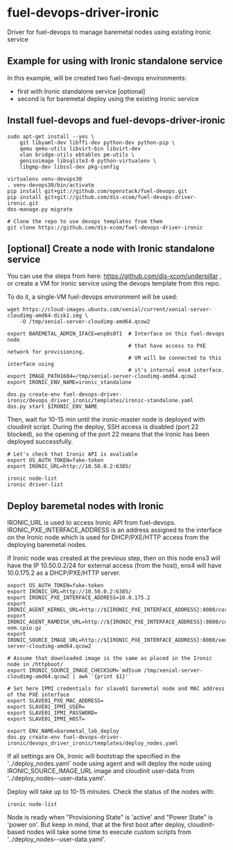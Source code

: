 # fuel-devops-driver-ironic
Driver for fuel-devops to manage baremetal nodes using existing Ironic service

Example for using with Ironic standalone service
------------------------------------------------

In this example, will be created two fuel-devops environments:
- first with Ironic standalone service [optional]
- second is for baremetal deploy using the existing Ironic service

Install fuel-devops and fuel-devops-driver-ironic
-------------------------------------------------

    sudo apt-get install --yes \
        git libyaml-dev libffi-dev python-dev python-pip \
        qemu qemu-utils libvirt-bin libvirt-dev
        vlan bridge-utils ebtables pm-utils \
        genisoimage libsqlite3-0 python-virtualenv \
        libgmp-dev libssl-dev pkg-config

    virtualenv venv-devops30
    . venv-devops30/bin/activate
    pip install git+git://github.com/openstack/fuel-devops.git
    pip install git+git://github.com/dis-xcom/fuel-devops-driver-ironic.git
    dos-manage.py migrate

    # Clone the repo to use devops templates from them
    git clone https://github.com/dis-xcom/fuel-devops-driver-ironic

[optional] Create a node with Ironic standalone service
-------------------------------------------------------

You can use the steps from here: https://github.com/dis-xcom/underpillar ,
or create a VM for ironic service using the devops template from this repo.

To do it, a single-VM fuel-devops environment will be used:

    wget https://cloud-images.ubuntu.com/xenial/current/xenial-server-cloudimg-amd64-disk1.img \
        -O /tmp/xenial-server-cloudimg-amd64.qcow2

    export BAREMETAL_ADMIN_IFACE=enp8s0f1  # Interface on this fuel-devops node
                                           # that have access to PXE network for provisioning.
                                           # VM will be connected to this interface using
                                           # it's internal ens4 interface.
    export IMAGE_PATH1604=/tmp/xenial-server-cloudimg-amd64.qcow2
    export IRONIC_ENV_NAME=ironic_standalone

    dos.py create-env fuel-devops-driver-ironic/devops_driver_ironic/templates/ironic-standalone.yaml
    dos.py start $IRONIC_ENV_NAME


Then, wait for 10-15 min until the ironic-master node is deployed with cloudinit script.
During the deploy, SSH access is disabled (port 22 blocked), so the opening of the port 22
means that the Ironic has been deployed successfully.

    # Let's check that Ironic API is avaliable
    export OS_AUTH_TOKEN=fake-token
    export IRONIC_URL=http://10.50.0.2:6385/

    ironic node-list
    ironic driver-list


Deploy baremetal nodes with Ironic
----------------------------------

IRONIC_URL is used to access Ironic API from fuel-devops.
IRONIC_PXE_INTERFACE_ADDRESS is an address assigned to the interface on the Ironic node
which is used for DHCP/PXE/HTTP access from the deploying baremetal nodes.

If Ironic node was created at the previous step, then on this node
ens3 will have the IP 10.50.0.2/24 for external access (from the host),
ens4 will have 10.0.175.2 as a DHCP/PXE/HTTP server.

    export OS_AUTH_TOKEN=fake-token
    export IRONIC_URL=http://10.50.0.2:6385/
    export IRONIC_PXE_INTERFACE_ADDRESS=10.0.175.2
    export IRONIC_AGENT_KERNEL_URL=http://${IRONIC_PXE_INTERFACE_ADDRESS}:8080/coreos_production_pxe.vmlinuz
    export IRONIC_AGENT_RAMDISK_URL=http://${IRONIC_PXE_INTERFACE_ADDRESS}:8080/coreos_production_pxe_image-oem.cpio.gz
    export IRONIC_SOURCE_IMAGE_URL=http://${IRONIC_PXE_INTERFACE_ADDRESS}:8080/xenial-server-cloudimg-amd64.qcow2

    # Assume that downloaded image is the same as placed in the Ironic node in /httpboot/
    export IRONIC_SOURCE_IMAGE_CHECKSUM=`md5sum /tmp/xenial-server-cloudimg-amd64.qcow2 | awk '{print $1}'`

    # Set here IPMI credentials for slave01 baremetal node and MAC address of the PXE interface
    export SLAVE01_PXE_MAC_ADDRESS=
    export SLAVE01_IPMI_USER=
    export SLAVE01_IPMI_PASSWORD=
    export SLAVE01_IPMI_HOST=

    export ENV_NAME=baremetal_lab_deploy
    dos.py create-env fuel-devops-driver-ironic/devops_driver_ironic/templates/deploy_nodes.yaml

If all settings are Ok, Ironic will bootstrap the specified in the '../deploy_nodes.yaml' node using
agent and will deploy the node using IRONIC_SOURCE_IMAGE_URL image and cloudinit user-data
from '../deploy_nodes--user-data.yaml'.

Deploy will take up to 10-15 minutes. Check the status of the nodes with:

    ironic node-list

Node is ready when "Provisioning State" is 'active' and "Power State" is 'power on'.
But keep in mind, that at the first boot after deploy, cloudinit-based nodes will take
some time to execute custom scripts from '../deploy_nodes--user-data.yaml'.
